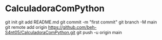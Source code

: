 # CalculadoraComPython
git init
git add README.md
git commit -m "first commit"
git branch -M main
git remote add origin https://github.com/beh-S4nt05/CalculadoraComPython.git
git push -u origin main